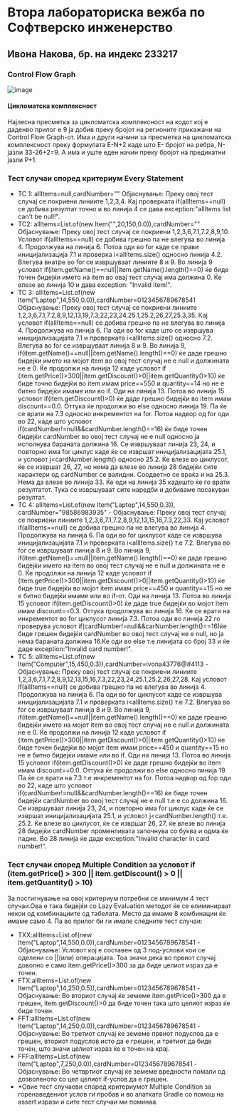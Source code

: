 # Втора лабораториска вежба по Софтверско инженерство
## Ивона Накова, бр. на индекс 233217
### Control Flow Graph
![image](https://github.com/user-attachments/assets/89f6978f-7d1c-40e8-8df5-e5cd3a95c1e8)
#### Цикломатска комплексност
Најлесна пресметка за цикломатска комплексност на кодот кој е даденво прилог е 9 ја добив преку бројот на регионите прикажани на Control Flow Graph-от. Има и други начини за пресметка на цикломатска комплексност преку формулата E-N+2 каде што E- бројот на ребра, N- јазли 33-26+2=9. А има и уште еден начин преку бројот на предикатни јазли P+1.
### Тест случаи според критериум Every Statement
+ ТС 1: allItems=null,cardNumber="" 
Објаснување: Преку овој тест случај се покриени линиите 1,2,3,4. Кај проверката if(allItems==null) се добива резултат точно и во линија 4 се дава exception:"allItems list can't be null!".
+ ТС2: allItems=List.of(new Item("",20,150,0.0)),cardNumber="" 
Објаснување: Преку овој тест случај се покриени 1,2,3,6,7.1,7.2,8,9,10. Условот if(allItems==null) се добива грешно па не влегува во линија 4. Продолжува на линија 6. Потоа оди во for каде се прави иницијализација 7.1 и проверка i<allItems.size() односно линија 4.2. Влегува внатре во for се извршуваат линиите 8 и 9. Во линија 9 условот if(item.getName()==null||item.getName().length()==0) ќе биде точен бидејќи името на item во овај тест случај има должина 0. Ќе влезе во линија 10 и дава exception: "Invaild item!".
+ ТС 3: allItems=List.of(new Item("Laptop",14,550,0.0)),cardNumber=0123456789678541 
Објаснување: Преку овој тест случај се покриени линиите 1,2,3,6,7.1,7.2,8,9,12,13,19,7.3,22,23,24,25.1,25.2,26,27,25.3,35. Кај условот if(allItems==null) се добива грешно па не влегува во линија 4. Продолжува на линија 6. Па оди во for каде што се извршува иницијализацијата 7.1 и проверката i<allItems.size() односно 7.2. Влегува во for се извршуваат линија 8 и 9. Во линија 9, if(item.getName()==null||item.getName().length()==0) ќе даде грешно бидејќи името на мојот item во овој тест случај не е null и должината не е 0. Ќе продолжи на линија 12 каде условот if (item.getPrice()>300||item.getDiscount()>0||item.getQuantity()>10) ќе биде точно бидејќи во item имам price==550 и quantity==14 но не е битно бидејќи имаме или во if. Оди на линија 13. Потоа во линија 15 условот if(item.getDiscount()>0) ќе даде грешно бидејќи во item имам discount==0.0. Оттука ќе продолжи во else односно линија 19. Па ќе се врати на 7.3 односно инкрементот на for. Потоа надвор од for оди во 22, каде што условот if(cardNumber!=null&&cardNumber.length()==16) ќе биде точен бидејќи cardNumber во овој тест случај не е null односно ја исполнува бараната должина 16. Се извршуваат линија 23, 24, и повторно има for циклус каде ќе се извршат иницијализацијата 25.1, и условот j<cardNumber.length() односно 25.2. Ќе влезе во циклусот, ќе се извршат 26, 27, но нема да влезе во линија 28 бидејќи сите карактери од cardNumber се валидни. Соодветно се враќа и на 25.3. Нема да влезе во линија 33. Ќе оди на линија 35 кадешто ќе го врати резултатот. Тука се извршуваат сите наредби и добиваме посакуван резултат.
+ ТС 4: allItems=List.of(new Item("Laptop",14,550,0.3)), cardNumber="98586983935" - Објаснување: Преку овој тест случај се покриени линиите 1,2,3,6,7.1,7.2,8,9,12,13,15,16,7.3,22,33. Кај условот if(allItems==null) се добива грешно па не влегува во линија 4. Продолжува на линија 6. Па оди во for циклусот каде се извршува иницијализацијата 7.1 и проверката i<allItems.size() т.е 7.2. Влегува во for се извршуваат линија 8 и 9. Во линија 9, if(item.getName()==null||item.getName().length()==0) ќе даде грешно бидејќи името на item во овој тест случај не е null и должината не е 0. Ќе продолжи на линија 12 каде условот if (item.getPrice()>300||item.getDiscount()>0||item.getQuantity()>10) ќе биде true бидејќи во мојот item имам price==450 и quantity==15 но не е битно бидејќи имаме или во if-от. Оди на линија 13. Потоа во линија 15 условот if(item.getDiscount()>0) ќе даде true бидејќи во мојот item имам discount==0.3. Оттука продолжува во линија 16. Ќе се врати на инкрементот во for циклусот линија 7.3. Потоа оди во линија 22 го проверува условот if(cardNumber!=null&&carNumber.length()==16)ќе биде грешен бидејќи cardNumber во овој тест случај не е null, но ја нема бараната должина 16.Ќе оди во else т.е линијата со број 33 и ќе даде exception:"Invalid card number!".
+ ТC 5: allItems=List.of(new Item("Computer",15,450,0.3)),cardNumber=ivona43776@#4113 - Објаснување: Преку овој тест случај се покриени линиите 1,2,3,6,7.1,7.2,8,9,12,13,15,16,7.3,22,23,24,25.1,25.2,26,27,28. Кај условот if(allItems==null) се добива грешно па не влегува во линија 4. Продолжува на линија 6. Па оди во for циклусот каде се извршува иницијализацијата 7.1 и проверката i<allItems.size() т.е 7.2. Влегува во for се извршуваат линија 8 и 9. Во линија 9, if(item.getName()==null||item.getName().length()==0) ќе даде грешно бидејќи името на мојот item во овој тест случај не е null и должината не е 0. Ќе продолжи на линија 12 каде условот if (item.getPrice()>300||item.getDiscount()>0||item.getQuantity()>10) ќе биде точен бидејќи во мојот item имам price==450 и quantity==15 но не е битно бидејќи имаме или во if. Оди на линија 13. Потоа во линија 15 условот if(item.getDiscount()>0) ќе даде грешно бидејќи во item имам discount==0.0. Оттука ќе продолжи во else односно линија 19. Па ќе се врати на 7.3 т.е инкрементот на for. Потоа надвор од foр оди во 22, каде што условот if(cardNumber!=null&&cardNumber.length()==16) ќе биде точен бидејќи cardNumber во овој тест случај не е null т.е е со должина 16. Се извршуваат линија 23, 24, и повторно има for циклус каде ќе се извршат иницијализацијата 25.1, и условот j<cardNumber.length() т.е. 25.2. Ќе влезе во циклусот, ќе се извршат 26, 27, ќе влезе во линија 28 бидејќи cardNumber променливата започнува со буква и одма ќе падне. Во 28 линија ќе даде exception:"Invalid character in card number!".
  
### Тест случаи според Multiple Condition за условот if (item.getPrice() > 300 || item.getDiscount() > 0 || item.getQuantity() > 10)
За постигнување на овој критериум потребни се минимум 4 тест случаи.Ова е така бидејќи со Lazy Evaluation методот ќе се елиминираат некои од комбинациите од табелата. Место да имаме 8 комбинации ќе имаме само 4. Па во прилог би ги имале следните тест случаи:
+ TXX:allItems=List.of(new Item("Laptop",14,550,0.0)),cardNumber=0123456789678541  - Објаснување: Условот кој е составен од 3 под-услови кои се оделени со ||(или) операцијата. Тоа значи дека во првиот случај доволно е само item.getPrice()>300 за да биде целиот израз да е точен.
+ FTX:allItems=List.of(new Item("Laptop",14,250,0.5)),cardNumber=0123456789678541  - Објаснување: Во вториот случај ќе земеме item.getPrice()>300 да е грешен, item.getDiscount()>0 да биде точен така што целиот израз ќе биде точен.
+ FFT:allItems=List.of(new Item("Laptop",14,250,0.0)),cardNumber=0123456789678541  - Објаснување: Во третиот случај ќе земеме првиот подуслов да е грешен, вториот подуслов исто да е грешен, и третиот да биде точен, што значи целиот израз ќе е точен на крај.
+ FFF:allItems=List.of(new Item("Laptop",7,250,0.0)),cardNumber=0123456789678541  - Објаснување: Во четвртиот случај ќе земеме вредности помали од дозволеното со цел целиот if-услов да е грешен.
+ *Овие тест случаеви според критериумот Multiple Condition за горенаведениот услов ги пробав и во алатката Gradle со помош на assert изрази и сите тест случаи ми поминаа.
